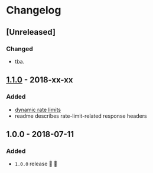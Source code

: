 # Changelog

## [Unreleased]

### Changed
- tba.


## [1.1.0](https://github.com/fs-opensource/hapi-rate-limitor/compare/v1.0.0...v1.1.0) - 2018-xx-xx

### Added
- [dynamic rate limits](https://github.com/fs-opensource/hapi-rate-limitor#dynamic-rate-limits)
- readme describes rate-limit-related response headers

## 1.0.0 - 2018-07-11

### Added
- `1.0.0` release 🚀 🎉
